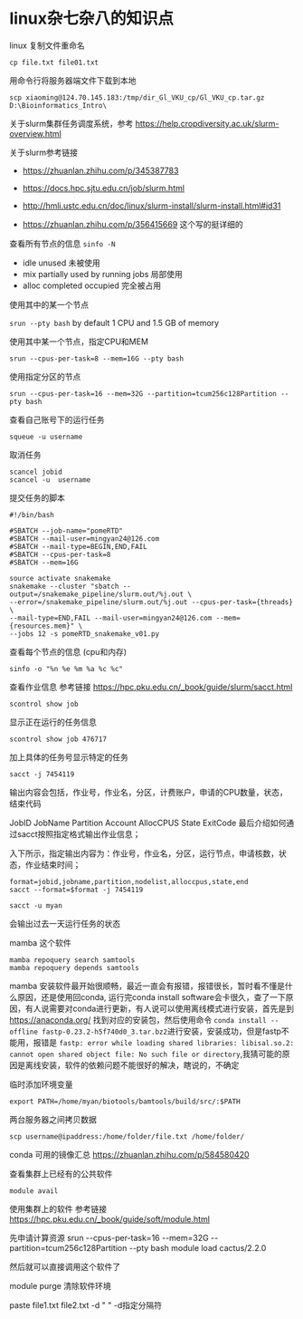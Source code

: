 # linux杂七杂八的知识点

linux 复制文件重命名

```
cp file.txt file01.txt
```

用命令行将服务器端文件下载到本地

```
scp xiaoming@124.70.145.183:/tmp/dir_Gl_VKU_cp/Gl_VKU_cp.tar.gz D:\Bioinformatics_Intro\
```


关于slurm集群任务调度系统，参考 https://help.cropdiversity.ac.uk/slurm-overview.html

关于slurm参考链接 

- https://zhuanlan.zhihu.com/p/345387783

- https://docs.hpc.sjtu.edu.cn/job/slurm.html

- http://hmli.ustc.edu.cn/doc/linux/slurm-install/slurm-install.html#id31

- https://zhuanlan.zhihu.com/p/356415669 这个写的挺详细的

查看所有节点的信息 `sinfo -N`

- idle unused 未被使用
- mix partially used by running jobs 局部使用
- alloc completed occupied 完全被占用

使用其中的某一个节点

`srun --pty bash` by default 1 CPU and 1.5 GB of memory

使用其中某一个节点，指定CPU和MEM

```
srun --cpus-per-task=8 --mem=16G --pty bash
```

使用指定分区的节点

```
srun --cpus-per-task=16 --mem=32G --partition=tcum256c128Partition --pty bash
```

查看自己账号下的运行任务

```
squeue -u username
```

取消任务

```
scancel jobid
scancel -u  username
```

提交任务的脚本

```
#!/bin/bash

#SBATCH --job-name="pomeRTD"
#SBATCH --mail-user=mingyan24@126.com
#SBATCH --mail-type=BEGIN,END,FAIL
#SBATCH --cpus-per-task=8
#SBATCH --mem=16G

source activate snakemake
snakemake --cluster "sbatch --output=/snakemake_pipeline/slurm.out/%j.out \
--error=/snakemake_pipeline/slurm.out/%j.out --cpus-per-task={threads} \
--mail-type=END,FAIL --mail-user=mingyan24@126.com --mem={resources.mem}" \
--jobs 12 -s pomeRTD_snakemake_v01.py

```

查看每个节点的信息 (cpu和内存)

```
sinfo -o "%n %e %m %a %c %c"
```

查看作业信息 参考链接 https://hpc.pku.edu.cn/_book/guide/slurm/sacct.html

```
scontrol show job
```

显示正在运行的任务信息

```
scontrol show job 476717
```
加上具体的任务号显示特定的任务

```
sacct -j 7454119
```
输出内容会包括，作业号，作业名，分区，计费账户，申请的CPU数量，状态，结束代码

JobID    JobName  Partition    Account  AllocCPUS      State ExitCode
最后介绍如何通过sacct按照指定格式输出作业信息；

入下所示，指定输出内容为：作业号，作业名，分区，运行节点，申请核数，状态，作业结束时间；
```
format=jobid,jobname,partition,nodelist,alloccpus,state,end
sacct --format=$format -j 7454119
```

```
sacct -u myan
```
会输出过去一天运行任务的状态

mamba 这个软件

```
mamba repoquery search samtools
mamba repoquery depends samtools
```

mamba 安装软件最开始很顺畅，最近一直会有报错，报错很长，暂时看不懂是什么原因，还是使用回conda, 运行完conda install software会卡很久，查了一下原因，有人说需要对conda进行更新，有人说可以使用离线模式进行安装，首先是到 https://anaconda.org/ 找到对应的安装包，然后使用命令 `conda install --offline fastp-0.23.2-h5f740d0_3.tar.bz2`进行安装，安装成功，但是fastp不能用，报错是 `fastp: error while loading shared libraries: libisal.so.2: cannot open shared object file: No such file or directory`,我猜可能的原因是离线安装，软件的依赖问题不能很好的解决，瞎说的，不确定

临时添加环境变量

```
export PATH=/home/myan/biotools/bamtools/build/src/:$PATH
```

两台服务器之间拷贝数据

```
scp username@ipaddress:/home/folder/file.txt /home/folder/
```

conda 可用的镜像汇总 https://zhuanlan.zhihu.com/p/584580420


查看集群上已经有的公共软件 

```
module avail
```

使用集群上的软件 参考链接 https://hpc.pku.edu.cn/_book/guide/soft/module.html

先申请计算资源 srun --cpus-per-task=16 --mem=32G --partition=tcum256c128Partition --pty bash
module load cactus/2.2.0

然后就可以直接调用这个软件了

module purge 清除软件环境

paste file1.txt file2.txt -d " " -d指定分隔符
